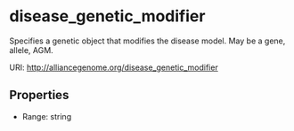 # disease_genetic_modifier

Specifies a genetic object that modifies the disease model. May be a gene, allele, AGM.

URI: http://alliancegenome.org/disease_genetic_modifier



<!-- no inheritance hierarchy -->


## Properties

 * Range: string


